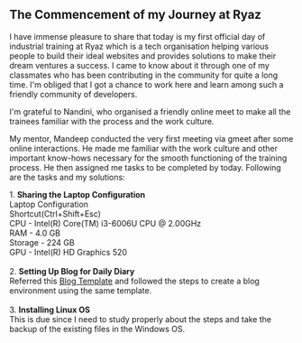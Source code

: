 ## The Commencement of my Journey at Ryaz

<p> I have immense pleasure to share that today is my first official day of industrial training at Ryaz which is a tech organisation helping various people to build their ideal websites and provides solutions to make their dream ventures a success. I came to know about it through one of my classmates who has been contributing in the community for quite a long time. I'm obliged that I got a chance to work here and learn among such a friendly community of developers. </p>
<p> I'm grateful to Nandini, who organised a friendly online meet to make all the trainees familiar with the process and the work culture. </p> 
<p> My mentor, Mandeep conducted the very first meeting via gmeet after some online interactions. He made me familiar with the work culture and other important know-hows necessary for the smooth functioning of the training process. He then assigned me tasks to be completed by today. Following are the tasks and my solutions:
</p>
1. <b>Sharing the Laptop Configuration</b> <br>
Laptop Configuration <br>
Shortcut(Ctrl+Shift+Esc) <br>
CPU - Intel(R) Core(TM) i3-6006U CPU @ 2.00GHz <br>
RAM - 4.0 GB <br>
Storage - 224 GB <br>
GPU - Intel(R) HD Graphics 520 <br><br>
2. <b>Setting Up Blog for Daily Diary</b> <br>
Referred this <a href="https://chadbaldwin.net/2021/03/14/how-to-build-a-sql-blog.html">Blog Template</a> and followed the steps to create a blog environment using the same template.
<br><br>
3. <b>Installing Linux OS</b>
<br>
This is due since I need to study properly about the steps and take the backup of the existing files in the Windows OS.
